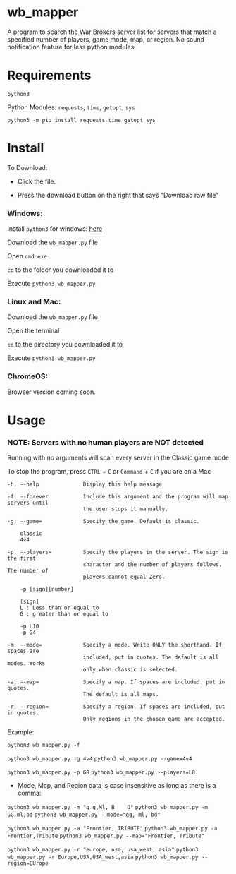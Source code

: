 # wb_mapper
A program to search the War Brokers server list for servers that match a specified number of players, game mode, map, or region. No sound notification feature for less python modules.

# Requirements
`python3`

Python Modules: `requests`, `time`, `getopt`, `sys`

`python3 -m pip install requests time getopt sys`

# Install

To Download:

* Click the file.

* Press the download button on the right that says "Download raw file"

### Windows:

Install `python3` for windows: [here](https://www.python.org/downloads/windows/)

Download the `wb_mapper.py` file

Open `cmd.exe`

`cd` to the folder you downloaded it to

Execute `python3 wb_mapper.py`

### Linux and Mac:

Download the `wb_mapper.py` file

Open the terminal

`cd` to the directory you downloaded it to

Execute `python3 wb_mapper.py`

### ChromeOS:

Browser version coming soon.

# Usage
### NOTE: Servers with no human players are NOT detected

Running with no arguments will scan every server in the Classic game mode

To stop the program, press `CTRL` + `C` or `Command` + `C` if you are on a Mac

```
-h, --help              Display this help message

-f, --forever           Include this argument and the program will map servers until
                        the user stops it manually.

-g, --game=             Specify the game. Default is classic.

    classic
    4v4

-p, --players=          Specify the players in the server. The sign is the first
                        character and the number of players follows. The number of
                        players cannot equal Zero.

    -p [sign][number]

    [sign]
    L : Less than or equal to
    G : greater than or equal to

    -p L10
    -p G4

-m, --mode=             Specify a mode. Write ONLY the shorthand. If spaces are
                        included, put in quotes. The default is all modes. Works
                        only when classic is selected.

-a, --map=              Specify a map. If spaces are included, put in quotes.
                        The default is all maps.

-r, --region=           Specify a region. If spaces are included, put in quotes.
                        Only regions in the chosen game are accepted.
```

Example:

`python3 wb_mapper.py -f`

`python3 wb_mapper.py -g 4v4` `python3 wb_mapper.py --game=4v4`

`python3 wb_mapper.py -p G8` `python3 wb_mapper.py --players=L8`

* Mode, Map, and Region data is case insensitive as long as there is a comma:

`python3 wb_mapper.py -m "g g,Ml, B    D"` `python3 wb_mapper.py -m GG,ml,bd` `python3 wb_mapper.py --mode="gg, ml, bd"`

`python3 wb_mapper.py -a "Frontier, TRIBUTE"` `python3 wb_mapper.py -a Frontier,Tribute` `python3 wb_mapper.py --map="Frontier, Tribute"`

`python3 wb_mapper.py -r "europe, usa, usa_west, asia"` `python3 wb_mapper.py -r Europe,USA,USA_west,asia` `python3 wb_mapper.py --region=EUrope`

